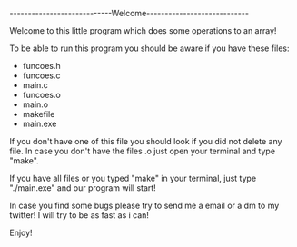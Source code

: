 ----------------------------Welcome----------------------------


Welcome to this little program which does some operations to an array!

To be able to run this program you should be aware if you have these files: 
- funcoes.h 
- funcoes.c 
- main.c 
- funcoes.o 
- main.o 
- makefile 
- main.exe

If you don't have one of this file you should look if you did not delete any file. In case you don't have the files .o just open your terminal and type "make".

If you have all files or you typed "make" in your terminal, just type "./main.exe" and our program will start!

In case you find some bugs please try to send me a email or a dm to my twitter! I will try to be as fast as i can!



Enjoy!

